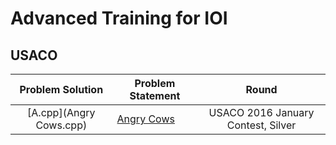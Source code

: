 # Advanced Training for IOI
## USACO

| Problem Solution                                          | Problem Statement                              | Round               
|:---------------------------------------------------------:|------------------------------------------------|:-------------------:|
| [A.cpp](Angry Cows.cpp) | [Angry Cows](http://usaco.org/index.php?page=viewproblem2&cpid=594) | USACO 2016 January Contest, Silver | 2021 |

